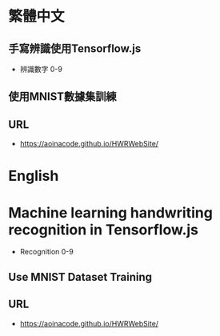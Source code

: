 # 繁體中文

## 手寫辨識使用Tensorflow.js

* 辨識數字 0-9

## 使用MNIST數據集訓練

## URL

* https://aoinacode.github.io/HWRWebSite/

# English

# Machine learning handwriting recognition in Tensorflow.js

* Recognition 0-9

## Use MNIST Dataset Training

## URL

* https://aoinacode.github.io/HWRWebSite/

